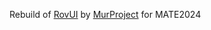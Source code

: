 Rebuild of [RovUI](https://github.com/murproject/RovUI) by [MurProject](https://github.com/murproject) for MATE2024
